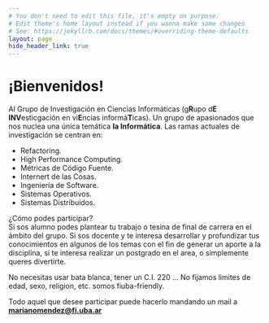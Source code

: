 ```yaml
---
# You don't need to edit this file, it's empty on purpose.
# Edit theme's home layout instead if you wanna make some changes
# See: https://jekyllrb.com/docs/themes/#overriding-theme-defaults
layout: page
hide_header_link: true
---
```


# ¡Bienvenidos! 

Al Grupo de Investigación en Ciencias Informáticas (g**R**upo d**E** **INV**esticgación en vi**E**ncias informá**T**icas). Un grupo de apasionados que nos nuclea una única temática **la Informática**. Las ramas actuales de investigación se centran en:

* Refactoring.
* High Performance Computing.
* Métricas de Código Fuente.
* Internert de las Cosas.
* Ingeniería de Software.
* Sistemas Operativos.
* Sistemas Distribuidos.

¿Cómo podes participar?  
Si sos alumno podes plantear tu trabajo o tesina de final de carrera en el ámbito del grupo. Si sos docente y te interesa desarrollar y profundizar tus conocimientos en algunos de los temas con el fin de generar un aporte a la disciplina, si te interesa realizar un postgrado en el area, o simplemente queres divertirte.  

No necesitas usar bata blanca, tener un C.I. 220 ...  No fijamos limites de edad, sexo, religion, etc. somos fiuba-friendly.  

Todo aquel que desee participar puede hacerlo mandando un mail a **marianomendez@fi.uba.ar**



